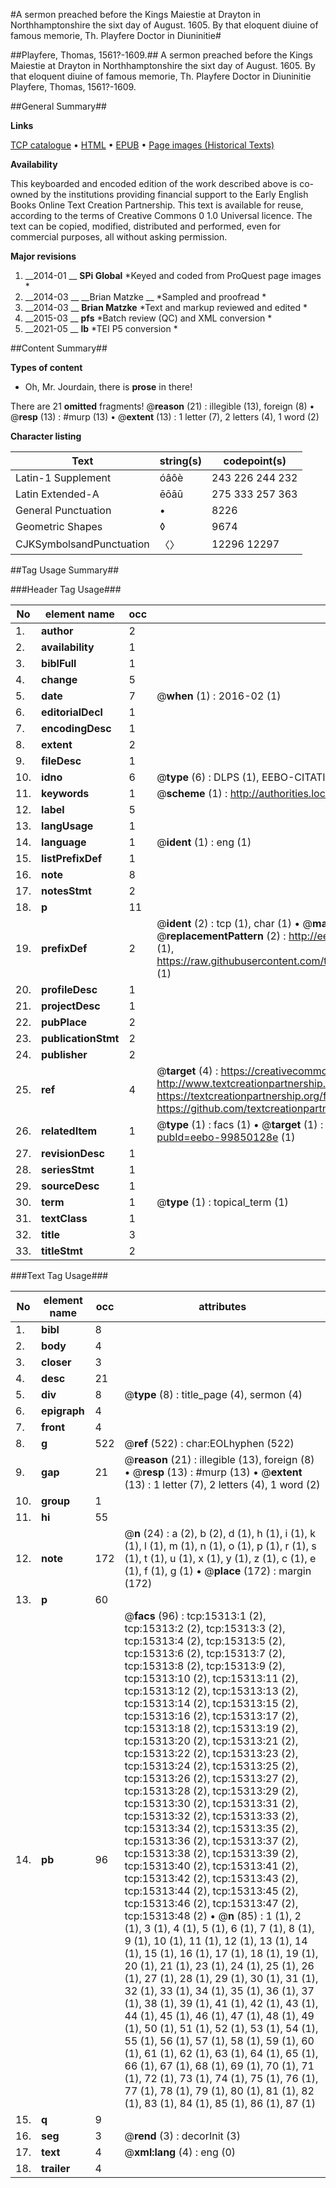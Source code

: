 #A sermon preached before the Kings Maiestie at Drayton in Northhamptonshire the sixt day of August. 1605. By that eloquent diuine of famous memorie, Th. Playfere Doctor in Diuninitie#

##Playfere, Thomas, 1561?-1609.##
A sermon preached before the Kings Maiestie at Drayton in Northhamptonshire the sixt day of August. 1605. By that eloquent diuine of famous memorie, Th. Playfere Doctor in Diuninitie
Playfere, Thomas, 1561?-1609.

##General Summary##

**Links**

[TCP catalogue](http://www.ota.ox.ac.uk/tcp/)  • 
[HTML](http://tei.it.ox.ac.uk/tcp/Texts-HTML/free/A09/A09759.html)  • 
[EPUB](http://tei.it.ox.ac.uk/tcp/Texts-EPUB/free/A09/A09759.epub) • 
[Page images (Historical Texts)](https://historicaltexts.jisc.ac.uk/eebo-99850128e)

**Availability**

This keyboarded and encoded edition of the work described above is co-owned by the
    institutions providing financial support to the Early English Books Online Text Creation
    Partnership. This text is available for reuse, according to the terms of  Creative Commons 0 1.0 Universal
    licence. The text can be copied, modified, distributed and performed, even for commercial
    purposes, all without asking permission.

**Major revisions**

1. __2014-01 __ __SPi Global__ *Keyed and coded from ProQuest page images *
1. __2014-03 __ __Brian Matzke __ *Sampled and proofread *
1. __2014-03 __ __Brian Matzke__ *Text and markup reviewed and edited *
1. __2015-03 __ __pfs__ *Batch review (QC) and XML conversion *
1. __2021-05 __ __lb__ *TEI P5 conversion *

##Content Summary##

**Types of content**

  * Oh, Mr. Jourdain, there is **prose** in there!

There are 21 **omitted** fragments! 
 @__reason__ (21) : illegible (13), foreign (8)  •  @__resp__ (13) : #murp (13)  •  @__extent__ (13) : 1 letter (7), 2 letters (4), 1 word (2)

**Character listing**


|Text|string(s)|codepoint(s)|
|---|---|---|
|Latin-1 Supplement|óâôè|243 226 244 232|
|Latin Extended-A|ēōāū|275 333 257 363|
|General Punctuation|•|8226|
|Geometric Shapes|◊|9674|
|CJKSymbolsandPunctuation|〈〉|12296 12297|

##Tag Usage Summary##

###Header Tag Usage###

|No|element name|occ|attributes|
|---|---|---|---|
|1.|__author__|2||
|2.|__availability__|1||
|3.|__biblFull__|1||
|4.|__change__|5||
|5.|__date__|7| @__when__ (1) : 2016-02 (1)|
|6.|__editorialDecl__|1||
|7.|__encodingDesc__|1||
|8.|__extent__|2||
|9.|__fileDesc__|1||
|10.|__idno__|6| @__type__ (6) : DLPS (1), EEBO-CITATION (1), VID (1), EEBO-PROQUEST (1), STC (2)|
|11.|__keywords__|1| @__scheme__ (1) : http://authorities.loc.gov/ (1)|
|12.|__label__|5||
|13.|__langUsage__|1||
|14.|__language__|1| @__ident__ (1) : eng (1)|
|15.|__listPrefixDef__|1||
|16.|__note__|8||
|17.|__notesStmt__|2||
|18.|__p__|11||
|19.|__prefixDef__|2| @__ident__ (2) : tcp (1), char (1)  •  @__matchPattern__ (2) : ([0-9\-]+):([0-9IVX]+) (1), (.+) (1)  •  @__replacementPattern__ (2) : http://eebo.chadwyck.com/downloadtiff?vid=$1&page=$2 (1), https://raw.githubusercontent.com/textcreationpartnership/Texts/master/tcpchars.xml#$1 (1)|
|20.|__profileDesc__|1||
|21.|__projectDesc__|1||
|22.|__pubPlace__|2||
|23.|__publicationStmt__|2||
|24.|__publisher__|2||
|25.|__ref__|4| @__target__ (4) : https://creativecommons.org/publicdomain/zero/1.0/ (1), http://www.textcreationpartnership.org/docs/. (1), https://textcreationpartnership.org/faq/#faq05 (1), https://github.com/textcreationpartnership (1)|
|26.|__relatedItem__|1| @__type__ (1) : facs (1)  •  @__target__ (1) : https://data.historicaltexts.jisc.ac.uk/view?pubId=eebo-99850128e (1)|
|27.|__revisionDesc__|1||
|28.|__seriesStmt__|1||
|29.|__sourceDesc__|1||
|30.|__term__|1| @__type__ (1) : topical_term (1)|
|31.|__textClass__|1||
|32.|__title__|3||
|33.|__titleStmt__|2||


###Text Tag Usage###

|No|element name|occ|attributes|
|---|---|---|---|
|1.|__bibl__|8||
|2.|__body__|4||
|3.|__closer__|3||
|4.|__desc__|21||
|5.|__div__|8| @__type__ (8) : title_page (4), sermon (4)|
|6.|__epigraph__|4||
|7.|__front__|4||
|8.|__g__|522| @__ref__ (522) : char:EOLhyphen (522)|
|9.|__gap__|21| @__reason__ (21) : illegible (13), foreign (8)  •  @__resp__ (13) : #murp (13)  •  @__extent__ (13) : 1 letter (7), 2 letters (4), 1 word (2)|
|10.|__group__|1||
|11.|__hi__|55||
|12.|__note__|172| @__n__ (24) : a (2), b (2), d (1), h (1), i (1), k (1), l (1), m (1), n (1), o (1), p (1), r (1), s (1), t (1), u (1), x (1), y (1), z (1), c (1), e (1), f (1), g (1)  •  @__place__ (172) : margin (172)|
|13.|__p__|60||
|14.|__pb__|96| @__facs__ (96) : tcp:15313:1 (2), tcp:15313:2 (2), tcp:15313:3 (2), tcp:15313:4 (2), tcp:15313:5 (2), tcp:15313:6 (2), tcp:15313:7 (2), tcp:15313:8 (2), tcp:15313:9 (2), tcp:15313:10 (2), tcp:15313:11 (2), tcp:15313:12 (2), tcp:15313:13 (2), tcp:15313:14 (2), tcp:15313:15 (2), tcp:15313:16 (2), tcp:15313:17 (2), tcp:15313:18 (2), tcp:15313:19 (2), tcp:15313:20 (2), tcp:15313:21 (2), tcp:15313:22 (2), tcp:15313:23 (2), tcp:15313:24 (2), tcp:15313:25 (2), tcp:15313:26 (2), tcp:15313:27 (2), tcp:15313:28 (2), tcp:15313:29 (2), tcp:15313:30 (2), tcp:15313:31 (2), tcp:15313:32 (2), tcp:15313:33 (2), tcp:15313:34 (2), tcp:15313:35 (2), tcp:15313:36 (2), tcp:15313:37 (2), tcp:15313:38 (2), tcp:15313:39 (2), tcp:15313:40 (2), tcp:15313:41 (2), tcp:15313:42 (2), tcp:15313:43 (2), tcp:15313:44 (2), tcp:15313:45 (2), tcp:15313:46 (2), tcp:15313:47 (2), tcp:15313:48 (2)  •  @__n__ (85) : 1 (1), 2 (1), 3 (1), 4 (1), 5 (1), 6 (1), 7 (1), 8 (1), 9 (1), 10 (1), 11 (1), 12 (1), 13 (1), 14 (1), 15 (1), 16 (1), 17 (1), 18 (1), 19 (1), 20 (1), 21 (1), 23 (1), 24 (1), 25 (1), 26 (1), 27 (1), 28 (1), 29 (1), 30 (1), 31 (1), 32 (1), 33 (1), 34 (1), 35 (1), 36 (1), 37 (1), 38 (1), 39 (1), 41 (1), 42 (1), 43 (1), 44 (1), 45 (1), 46 (1), 47 (1), 48 (1), 49 (1), 50 (1), 51 (1), 52 (1), 53 (1), 54 (1), 55 (1), 56 (1), 57 (1), 58 (1), 59 (1), 60 (1), 61 (1), 62 (1), 63 (1), 64 (1), 65 (1), 66 (1), 67 (1), 68 (1), 69 (1), 70 (1), 71 (1), 72 (1), 73 (1), 74 (1), 75 (1), 76 (1), 77 (1), 78 (1), 79 (1), 80 (1), 81 (1), 82 (1), 83 (1), 84 (1), 85 (1), 86 (1), 87 (1)|
|15.|__q__|9||
|16.|__seg__|3| @__rend__ (3) : decorInit (3)|
|17.|__text__|4| @__xml:lang__ (4) : eng (0)|
|18.|__trailer__|4||
